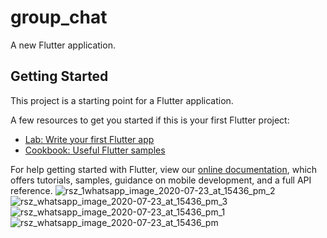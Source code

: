 # group_chat

A new Flutter application.

## Getting Started

This project is a starting point for a Flutter application.

A few resources to get you started if this is your first Flutter project:

- [Lab: Write your first Flutter app](https://flutter.dev/docs/get-started/codelab)
- [Cookbook: Useful Flutter samples](https://flutter.dev/docs/cookbook)

For help getting started with Flutter, view our
[online documentation](https://flutter.dev/docs), which offers tutorials,
samples, guidance on mobile development, and a full API reference.
![rsz_1whatsapp_image_2020-07-23_at_15436_pm_2](https://user-images.githubusercontent.com/66774470/88271255-842f4b80-ccf4-11ea-84ba-d224072b80a7.jpg)
![rsz_whatsapp_image_2020-07-23_at_15436_pm_3](https://user-images.githubusercontent.com/66774470/88271268-8691a580-ccf4-11ea-92fe-866bb6271a77.jpg)
![rsz_whatsapp_image_2020-07-23_at_15436_pm_1](https://user-images.githubusercontent.com/66774470/88271271-88f3ff80-ccf4-11ea-8996-651dfe05b3cb.jpg)
![rsz_whatsapp_image_2020-07-23_at_15436_pm](https://user-images.githubusercontent.com/66774470/88271280-8abdc300-ccf4-11ea-9d9a-4d2934666a6a.jpg)
